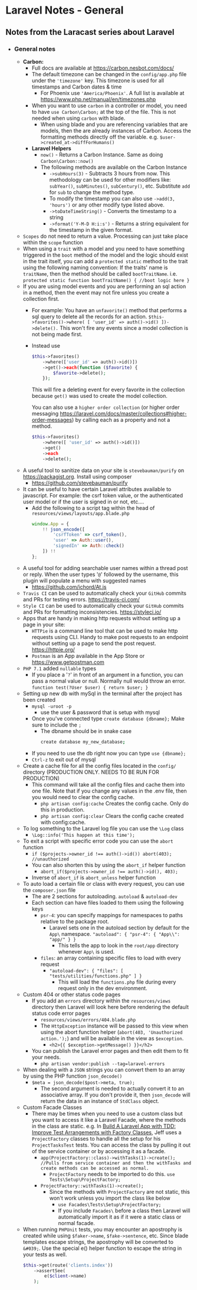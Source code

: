 # Laravel Notes - General


## Notes from the Laracast series about Laravel
* ### General notes
    * **Carbon:**
        * Full docs are available at <https://carbon.nesbot.com/docs/>
        * The default timezone can be changed in the `config/app.php` file under the `'timezone'` key. This timezone is used for all timestamps and Carbon dates & time
            * For Phoenix use `'America/Phoenix'`. A full list is available at <https://www.php.net/manual/en/timezones.php>
        * When you want to use `carbon` in a controller or model, you need to have `use Carbon\Carbon;` at the top of the file. This is not needed when using `carbon` with blade.
            * When using blade and you are referencing variables that are models, then the are already instances of Carbon. Access the formatting methods directly off the variable. e.g. `$user->created_at->diffForHumans()`
        * **Laravel Helpers**
            * `now()` - Returns a Carbon Instance. Same as doing `Carbon\Carbon::now()`
            * The following methods are available on the Carbon Instance
                * `->subHours(3)` - Subtracts 3 hours from now. This methodology can be used for other modifiers like: `subYear()`, `subMinutes()`, `subCentury()`, etc. Substitute `add` for `sub` to change the method type.
                * To modify the timestamp you can also use `->add(3, 'hours')` or any other modify type listed above.
                * `->toDateTimeString()` - Converts the timestamp to a string
                * `->format('Y-M-D H:i:s')` - Returns a string equivalent for the timestamp in the given format.
    * `Scopes` do not need to return a value. Processing can just take place within the `scope` function
    * When using a `trait` with a model and you need to have something triggered in the `boot` method of the model and the logic should exist in the trait itself, you can add a `protected static` method to the trait using the following naming convention: If the traits' name is `traitName`, then the method should be called `bootTraitName`. i.e. `protected static function bootTraitName() { //boot logic here }`
    * If you are using model events and you are performing an sql action in a method, then the event may not fire unless you create a collection first.
        * For example: You have an `unfavorite()` method that performs a sql query to delete all the records for an action. `$this->favorites()->where( [ 'user_id' => auth()->id() ])->delete().` This won't fire any events since a model collection is not being made first.
        * Instead use 
            ```php
            $this->favorites()
                ->where(['user_id' => auth()->id()])
                ->get()->each(function ($favorite) { 
                    $favorite->delete(); 
                });
            ```
            This will fire a deleting event for every favorite in the collection because `get()` was used to create the model collection.
            
            You can also use a `higher order collection` (or higher order messaging <https://laravel.com/docs/master/collections#higher-order-messages>) by calling each as a property and not a method. 
            ```php
            $this->favorites()
                ->where([ 'user_id' => auth()->id()])
                ->get()
                ->each
                ->delete();
            ```
    * A useful tool to sanitize data on your site is `stevebauman/purify` on <https://packagist.org>. Install using composer
        * <https://github.com/stevebauman/purify>
    * It can be useful to have certain Laravel attributes available to javascript. For example: the csrf token value, or the authenticated user model or if the user is signed in or not, etc....
        * Add the following to a script tag within the head of `resources/views/layouts/app.blade.php`
            ```js
            window.App = {
                !! json_encode([
                    'csrfToken' => csrf_token(), 
                    'user' => Auth::user(), 
                    'signedIn' => Auth::check()
                ]) !!
            };
            ```
    * A useful tool for adding searchable user names within a thread post or reply. When the user types '`@`' followed by the username, this plugin will populate a menu with suggested names
        * <https://github.com/ichord/At.js>
    * `Travis CI` can be used to automatically check your `GitHub` commits and PRs for testing errors. <https://travis-ci.com/>
    * `Style CI` can be used to automatically check your `GitHub` commits and PRs for formatting inconsistencies. <https://styleci.io/>
    * Apps that are handy in making http requests without setting up a page in your site:
        * `HTTPie` is a command line tool that can be used to make http requests using CLI. Handy to make post requests to an endpoint without setting up a page to send the post request. <https://httpie.org/>
        * `Postman` is an App available in the App Store or <https://www.getpostman.com>
    * `PHP 7.1` added `nullable` types
        * If you place a '`?`' in front of an argument in a function, you can pass a normal value or null. Normally null would throw an error. `function test(?User $user) { return $user; }`
    * Setting up new db with mySql in the terminal after the project has been created
        * `mysql -uroot -p`
            * use the user & password that is setup with mysql
        * Once you've connected type `create database {dbname};` Make sure to include the `;`
            * The dbname should be in snake case
                ```zsh
                create database my_new_database;
                ```
        * If you need to use the db right now you can type `use {dbname};`
        * `Ctrl-z` to exit out of mysql
    * Create a cache file for all the config files located in the `config/` directory (PRODUCTION ONLY. NEEDS TO BE RUN FOR PRODUCTION)
        * This command will take all the config files and cache them into one file. Note that if you change any values in the .env file, then you would need to clear the config cache.
            * `php artisan config:cache` Creates the config cache. Only do this in production.
            * `php artisan config:clear` Clears the config cache created with config:cache.
    * To log something to the Laravel log file you can use the `\Log` class
        * `\Log::info('This happen at this time');`
    * To exit a script with specific error code you can use the `abort` function
        * `if ($projects->owner_id !== auth()->id()) abort(403); //unauthorized`
        * You can also shorten this by using the `abort_if` helper function
            * `abort_if($projects->owner_id !== auth()->id(), 403);`
        * Inverse of `abort_if` is `abort_unless` helper function
    * To auto load a certain file or class with every request, you can use the `composer.json` file
        * The are 2 sections for autoloading. `autoload` & `autoload-dev`
        * Each section can have files loaded to them using the following keys
            * `psr-4`: you can specify mappings for namespaces to paths relative to the package root.
                * Laravel sets one in the autoload section by default for the `App\` namespace. `"autoload": { "psr-4": { "App\\": "app/" } }`
                    * This tells the app to look in the `root/app` directory whenever `App\` is used.
            * `files`: an array containing specific files to load with every request
                * `"autoload-dev": { "files": [ "tests/utilities/functions.php" ] }`
                    * This will load the `functions.php` file during every request only in the dev environment.
    * Custom 404 or other status code pages
        * If you add an `errors` directory within the `resources/views` directory then Laravel will look here before rendering the default status code error pages
            * `resources/views/errors/404.blade.php`
            * The `HttpException` instance will be passed to this view when using the abort function helper (`abort(403, 'Unauthorized action.');`) and will be available in the view as `$exception`.
                * `<h2>{{ $exception->getMessage() }}</h2>`
        * You can publish the Laravel error pages and then edit them to fit your needs.
            * `php artisan vendor:publish --tag=laravel-errors`
    * When dealing with a `JSON` strings you can convert them to an array by using the PHP function `json_decode()`
        * `$meta = json_decode($post->meta, true);`
            * The second argument is needed to actually convert it to an associative array. If you don't provide it, then `json_decode` will return the data in an instance of `StdClass` object.
    * Custom Facade Classes
        * There may be times when you need to use a custom class but you want to access it like a Laravel Facade, where the methods in the class are static. e.g. In [Build A Laravel App with TDD: Improve Test Arrangements with Factory Classes](https://laracasts.com/series/build-a-laravel-app-with-tdd/episodes/17), Jeff uses a `ProjectFactory` classes to handle all the setup for his `ProjectTasksTest` tests. You can access the class by pulling it out of the service container or by accessing it as a facade.
            * `app(ProjectFactory::class)->withTasks(1)->create(); //Pulls from service container and then the withTasks and create methods can be accessed as normal.`
                * `ProjectFactory` needs to be imported to do this. `use Tests\Setup\ProjectFactory;`
            * `ProjectFactory::withTasks(1)->create();`
                * Since the methods with `ProjectFactory` are not static, this won't work unless you import the class like below
                    * `use Facades\Tests\Setup\ProjectFactory;`
                    * If you include `Facades\` before a class then Laravel will automatically import it as if it were a static class or normal facade.
    * When running `PHPUnit` tests, you may encounter an apostrophy is created while using `$faker->name`, `$fake->sentence`, etc. Since blade templates escape strings, the apostrophy will be converted to `&#039;`. Use the special e() helper function to escape the string in your tests as well.
        ```php
        $this->get(route('clients.index'))
            ->assertSee(
                e($client->name)
            );
        ```

